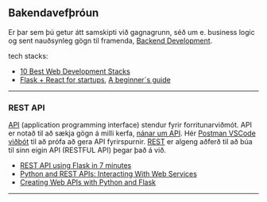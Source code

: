 
## Bakendavefþróun
Er þar sem þú getur átt samskipti við gagnagrunn, séð um e. business logic og sent nauðsynleg gögn til framenda, [Backend Development](https://levelup.gitconnected.com/the-2020-web-developer-roadmap-76503ddfb327#eb3d).

tech stacks:
- [10 Best Web Development Stacks](https://dev.to/snevy1/10-best-web-development-stacks-409i)
- [Flask + React for startups](https://spencerporter2.medium.com/interpreted-why-flask-react-should-be-the-go-to-stack-for-new-startups-306c83d49169), [A beginner´s guide](https://medium.com/@eylemaytas1/building-a-full-stack-website-with-react-and-flask-a-beginners-guide-7a351888875c)

---

### REST API
[API](https://www.youtube.com/watch?v=s7wmiS2mSXY) (application programming interface) stendur fyrir forritunarviðmót. API er notað til að sækja gögn á milli kerfa, [nánar um API](https://zapier.com/learn/apis/chapter-1-introduction-to-apis/). Hér [Postman VSCode viðbót](JSON/VSC_Postman/README.md) til að prófa að gera API fyrirspurnir. [REST](https://www.codecademy.com/article/what-is-rest) er algeng aðferð til að búa til sinn eigin API (RESTFUL API) þegar það á við.
- [REST API using Flask in 7 minutes](https://towardsdatascience.com/launch-your-own-rest-api-using-flask-python-in-7-minutes-c4373eb34239) 
- [Python and REST APIs: Interacting With Web Services](https://realpython.com/api-integration-in-python/)
- [Creating Web APIs with Python and Flask](https://programminghistorian.org/en/lessons/creating-apis-with-python-and-flask)

<!--
> [xmltodict 0.13.0](https://pypi.org/project/xmltodict/) _Makes working with XML feel like you are working with JSON_
-->

---

<!--
## Flask
[Flask](https://flask.palletsprojects.com/en/2.2.x/) er Python veframmi (_web framework_) sem er byggður á litlum kjarna og auðvelt er að framlengja hann með viðbótum í pakkaformi (_package manager_). Flask er talið meira _Pythonic_ en Django veframminn vegna þess að Flask vefforrit er skýrara (_explicit_). [Flask API](https://tedboy.github.io/flask/interface_api.html).


- [Node.js vs. Flask](https://hostadvice.com/blog/web-hosting/node-js/node-js-vs-flask/#:~:text=Developers%20can%20leverage%20these%20frameworks,created%20to%20extend%20existing%20microframeworks.)
  - Flask is the ideal solution for generating RESTful APIs that deliver lightning-fast responses to HTTP
  - Flask is a great choice for prototyping and building MVPs
  - Flask is a great option for creating web applications that don’t need to scale to extremely large sizes.
  - Node.js is ideal for developing SPAs 
  - Node.js is a powerful tool for building real-time applications such as chat applications, gaming application
  - Node.js is an ideal choice for developing applications requiring vast data storage processing.
-->


<!--
**Flask viðbætur og söfn:**
- WTForm
- flask_login, UserMixin, LoginManager
- flask_bcrypt (hash lykilorð)
- [TinyMCE](https://www.tiny.cloud/)
- Pyrebase4 fyrir Firebase.
- SQLAlchemy (ORM)

* [Data Structures For Python Developers (w/ Flask) - Course](https://www.youtube.com/watch?v=74NW-84BqbA&ab_channel=freeCodeCamp.org) 
- [Vefforritun 2 (3.önn)](https://github.com/vefthroun/Namsefni/tree/main/2-Flask#hva%C3%B0-er-flask)
-->
